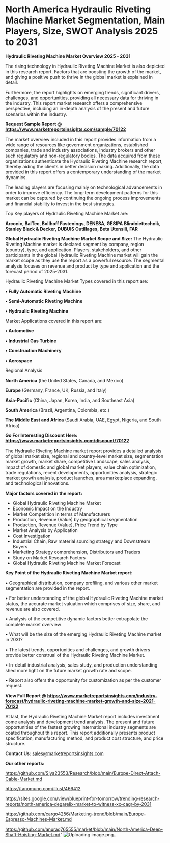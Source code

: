 # North America Hydraulic Riveting Machine Market Segmentation, Main Players, Size, SWOT Analysis 2025 to 2031

<Strong> Hydraulic Riveting Machine Market Overview 2025 - 2031</strong>

The rising technology in Hydraulic Riveting Machine Market is also depicted in this research report. Factors that are boosting the growth of the market, and giving a positive push to thrive in the global market is explained in detail.

Furthermore, the report highlights on emerging trends, significant drivers, challenges, and opportunities, providing all necessary data for thriving in the industry. This report market research offers a comprehensive perspective, including an in-depth analysis of the present and future scenarios within the industry.

<strong>Request Sample Report @ <a href=https://www.marketreportsinsights.com/sample/70122>https://www.marketreportsinsights.com/sample/70122</a></strong>

The market overview included in this report provides information from a wide range of resources like government organizations, established companies, trade and industry associations, industry brokers and other such regulatory and non-regulatory bodies. The data acquired from these organizations authenticate the Hydraulic Riveting Machine research report, thereby aiding the clients in better decision making. Additionally, the data provided in this report offers a contemporary understanding of the market dynamics.

The leading players are focusing mainly on technological advancements in order to improve efficiency. The long-term development patterns for this market can be captured by continuing the ongoing process improvements and financial stability to invest in the best strategies.

Top Key players of Hydraulic Riveting Machine Market are:

<strong>Arconic, BalTec, Bollhoff Fastenings, DENESA, GESIPA Blindniettechnik, Stanley Black & Decker, DUBUIS Outillages, Beta Utensili, FAR</strong>

<strong><b>Global Hydraulic Riveting Machine Market Scope and Size:</b></strong>
The Hydraulic Riveting Machine market is declared segment by company, region (country), type, and application. Players, stakeholders, and other participants in the global Hydraulic Riveting Machine market will gain the market scope as they use the report as a powerful resource. The segmental analysis focuses on revenue and product by type and application and the forecast period of 2025-2031.

Hydraulic Riveting Machine Market Types covered in this report are:

<strong>• Fully Automatic Riveting Machine

• Semi-Automatic Riveting Machine

• Hydraulic Riveting Machine</strong>

Market Applications covered in this report are:

<strong>• Automotive

• Industrial Gas Turbine

• Construction Machinery

• Aerospace</strong> 

Regional Analysis

<strong>North America</strong> (the United States, Canada, and Mexico)

<strong>Europe</strong> (Germany, France, UK, Russia, and Italy)

<strong>Asia-Pacific</strong> (China, Japan, Korea, India, and Southeast Asia)

<strong>South America</strong> (Brazil, Argentina, Colombia, etc.)

<strong>The Middle East and Africa</strong> (Saudi Arabia, UAE, Egypt, Nigeria, and South Africa)

<strong>Go For Interesting Discount Here: <a href=https://www.marketreportsinsights.com/discount/70122>https://www.marketreportsinsights.com/discount/70122</a></strong>

The Hydraulic Riveting Machine market report provides a detailed analysis of global market size, regional and country-level market size, segmentation market growth, market share, competitive Landscape, sales analysis, impact of domestic and global market players, value chain optimization, trade regulations, recent developments, opportunities analysis, strategic market growth analysis, product launches, area marketplace expanding, and technological innovations.

<strong><b>Major factors covered in the report:</b></strong>
<ul>
  <li>Global Hydraulic Riveting Machine Market </li>
  <li>Economic Impact on the Industry</li>
  <li>Market Competition in terms of Manufacturers</li>
  <li>Production, Revenue (Value) by geographical segmentation</li>
  <li>Production, Revenue (Value), Price Trend by Type</li>
  <li>Market Analysis by Application</li>
  <li>Cost Investigation</li>
  <li>Industrial Chain, Raw material sourcing strategy and Downstream Buyers</li>
  <li>Marketing Strategy comprehension, Distributors and Traders</li>
  <li>Study on Market Research Factors</li>
  <li>Global Hydraulic Riveting Machine Market Forecast</li>
</ul>

<strong><b>Key Point of the Hydraulic Riveting Machine Market report:</b></strong>

• Geographical distribution, company profiling, and various other market segmentation are provided in the report.

• For better understanding of the global Hydraulic Riveting Machine market status, the accurate market valuation which comprises of size, share, and revenue are also covered.

• Analysis of the competitive dynamic factors better extrapolate the complete market overview

• What will be the size of the emerging Hydraulic Riveting Machine market in 2031?

• The latest trends, opportunities and challenges, and growth drivers provide better construal of the Hydraulic Riveting Machine Market.

• In-detail industrial analysis, sales study, and production understanding shed more light on the future market growth rate and scope.

• Report also offers the opportunity for customization as per the customer request.

<strong><b>View Full Report @ <a href=https://www.marketreportsinsights.com/industry-forecast/hydraulic-riveting-machine-market-growth-and-size-2021-70122>https://www.marketreportsinsights.com/industry-forecast/hydraulic-riveting-machine-market-growth-and-size-2021-70122</a></b></strong>


At last, the Hydraulic Riveting Machine Market report includes investment come analysis and development trend analysis. The present and future opportunities of the fastest growing international industry segments are coated throughout this report. This report additionally presents product specification, manufacturing method, and product cost structure, and price structure.

<strong>Contact Us:</strong>
sales@marketreportsinsights.com

<strong>Our other reports:</strong>

<a href=https://github.com/Siya23553/Research/blob/main/Europe-Direct-Attach-Cable-Market.md>https://github.com/Siya23553/Research/blob/main/Europe-Direct-Attach-Cable-Market.md</a>

<a href=https://tanomuno.com/illust/466412>https://tanomuno.com/illust/466412</a>

<a href=https://sites.google.com/view/blueprint-for-tomorrow/trending-research-reports/north-america-degarelix-market-to-witness-xx-cagr-by-2031>https://sites.google.com/view/blueprint-for-tomorrow/trending-research-reports/north-america-degarelix-market-to-witness-xx-cagr-by-2031</a>

<a href=https://github.com/cargo4256/Marketing-trend/blob/main/Europe-Espresso-Machines-Market.md>https://github.com/cargo4256/Marketing-trend/blob/main/Europe-Espresso-Machines-Market.md</a>

<a href=https://github.com/anurag765555/market/blob/main/North-America-Deep-Shaft-Hoisting-Market.md>https://github.com/anurag765555/market/blob/main/North-America-Deep-Shaft-Hoisting-Market.md</a>"
![Uploading image.png…]()
